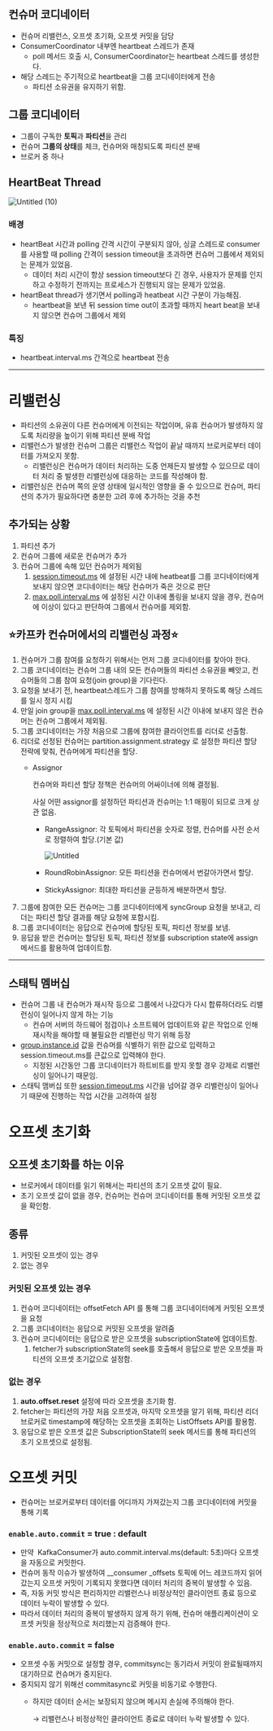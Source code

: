 ## 컨슈머 코디네이터

- 컨슈머 리밸런스, 오프셋 초기화, 오프셋 커밋을 담당
- ConsumerCoordinator 내부엔 heartbeat 스레드가 존재
    - poll 메서드 호출 시, ConsumerCoordinator는 heartbeat 스레드를 생성한다.
- 해당 스레드는 주기적으로 heartbeat을 그룹 코디네이터에게 전송
    - 파티션 소유권을 유지하기 위함.

## 그룹 코디네이터

- 그룹이 구독한 **토픽**과 **파티션**을 관리
- 컨슈머 **그룹의 상태**를 체크, 컨슈머와 매칭되도록 파티션 분배
- 브로커 중 하나

## HeartBeat Thread

![Untitled (10)](https://github.com/uneap/tech-note/assets/25525648/76ac2c3c-f0f9-48b2-9c35-1577114a3164)


### 배경

- heartBeat 시간과 polling 간격 시간이 구분되지 않아, 싱글 스레드로 consumer를 사용할 때 polling 간격이 session timeout을 초과하면 컨슈머 그룹에서 제외되는 문제가 있었음.
    - 데이터 처리 시간이 항상 session timeout보다 긴 경우, 사용자가 문제를 인지하고 수정하기 전까지는 프로세스가 진행되지 않는 문제가 있었음.
- heartBeat thread가 생기면서 polling과 heatbeat 시간 구분이 가능해짐.
    - heartbeat을 보낸 뒤 session time out이 초과할 때까지 heart beat을 보내지 않으면 컨슈머 그룹에서 제외

### 특징

- heartbeat.interval.ms 간격으로 heartbeat 전송

---

# 리밸런싱

- 파티션의 소유권이 다른 컨슈머에게 이전되는 작업이며, 유휴 컨슈머가 발생하지 않도록 처리량을 높이기 위해 파티션 분배 작업
- 리밸런스가 발생한 컨슈머 그룹은 리밸런스 작업이 끝날 때까지 브로커로부터 데이터를 가져오지 못함.
    - 리밸런싱은 컨슈머가 데이터 처리하는 도중 언제든지 발생할 수 있으므로 데이터 처리 중 발생한 리밸런싱에 대응하는 코드를 작성해야 함.
- 리밸런싱은 컨슈머 쪽의 운영 상태에 일시적인 영향을 줄 수 있으므로 컨슈머, 파티션의 추가가 필요하다면 충분한 고려 후에 추가하는 것을 추천

## 추가되는 상황

1. 파티션 추가
2. 컨슈머 그룹에 새로운 컨슈머가 추가
3. 컨슈머 그룹에 속해 있던 컨슈머가 제외됨
    1. [session.timeout.ms](http://session.timeout.ms) 에 설정된 시간 내에 heatbeat를 그룹 코디네이터에게 보내지 않으면 코디네이터는 해당 컨슈머가 죽은 것으로 판단 
    2. [max.poll.interval.ms](http://max.poll.interval.ms) 에 설정된 시간 이내에 폴링을 보내지 않을 경우, 컨슈머에 이상이 있다고 판단하여 그룹에서 컨슈머를 제외함.

## ⭐카프카 컨슈머에서의 리밸런싱 과정⭐

1. 컨슈머가 그룹 참여를 요청하기 위해서는 먼저 그룹 코디네이터를 찾아야 한다.
2. 그룹 코디네이터는 컨슈머 그룹 내의 모든 컨슈머들의 파티션 소유권을 빼앗고, 컨슈머들의 그룹 참여 요청(join group)을 기다린다.
3. 요청을 보내기 전, heartbeat스레드가 그룹 참여를 방해하지 못하도록 해당 스레드를 일시 정지 시킴
4. 만일 join group을 [max.poll.interval.ms](http://max.poll.interval.ms) 에 설정된 시간 이내에 보내지 않은 컨슈머는 컨슈머 그룹에서 제외됨.
5. 그룹 코디네이터는 가장 처음으로 그룹에 참여한 클라이언트를 리더로 선출함. 
6. 리더로 선정된 컨슈머는 partition.assignment.strategy 로 설정한 파티션 할당 전략에 맞춰, 컨슈머에게 파티션을 할당.
    - Assignor
        
        컨슈머와 파티션 할당 정책은 컨슈머의 어싸이너에 의해 결정됨.
        
        사실 어떤 assignor를 설정하던 파티션과 컨슈머는 1:1 매핑이 되므로 크게 상관 없음.
        
        - RangeAssignor: 각 토픽에서 파티션을 숫자로 정렬, 컨슈머를 사전 순서로 정렬하여 할당.(기본 값)
            
            ![Untitled](https://s3-us-west-2.amazonaws.com/secure.notion-static.com/90a3faa8-d704-42a8-8d6e-f3cca49e84d2/Untitled.png)
            
        - RoundRobinAssignor: 모든 파티션을 컨슈머에서 번갈아가면서 할당.
        - StickyAssignor: 최대한 파티션을 균등하게 배분하면서 할당.
7. 그룹에 참여한 모든 컨슈머는 그룹 코디네이터에게 syncGroup 요청을 보내고, 리더는 파티션 할당 결과를 해당 요청에 포함시킴.
8. 그룹 코디네이터는 응답으로 컨슈머에 할당된 토픽, 파티션 정보를 보냄.
9. 응답을 받은 컨슈머는 할당된 토픽, 파티션 정보를 subscription state에 assign 메서드를 활용하여 업데이트함.

---

## 스태틱 멤버십

- 컨슈머 그룹 내 컨슈머가 재시작 등으로 그룹에서 나갔다가 다시 합류하더라도 리밸런싱이 일어나지 않게 하는 기능
    - 컨슈머 서버의 하드웨어 점검이나 소프트웨어 업데이트와 같은 작업으로 인해 재시작을 해야할 때  불필요한 리밸런싱 막기 위해 등장
- [group.instance.id](http://group.instance.id) 값을 컨슈머를 식별하기 위한 값으로 입력하고 session.timeout.ms를 큰값으로 입력해야 한다.
    - 지정된 시간동안 그룹 코디네이터가 하트비트를 받지 못할 경우 강제로 리밸런싱이 일어나기 때문임.
- 스태틱 맴버십 또한 [session.timeout.ms](http://session.timeout.ms/) 시간을 넘어갈 경우 리밸런싱이 일어나기 때문에 진행하는 작업 시간을 고려하여 설정

# 오프셋 초기화

## 오프셋 초기화를 하는 이유

- 브로커에서 데이터를 읽기 위해서는 파티션의 초기 오프셋 값이 필요.
- 초기 오프셋 값이 없을 경우, 컨슈머는 컨슈머 코디네이터를 통해 커밋된 오프셋 값을 확인함.

## 종류

1. 커밋된 오프셋이 있는 경우
2. 없는 경우

### 커밋된 오프셋 있는 경우

1. 컨슈머 코디네이터는 offsetFetch API 를 통해 그룹 코디네이터에게 커밋된 오프셋을 요청 
2. 그룹 코디네이터는 응답으로 커밋된 오프셋을 알려줌
3. 컨슈머 코디네이터는 응답으로 받은 오프셋을 subscriptionState에 업데이트함.
    1. fetcher가 subscriptionState의 seek를 호출해서 응답으로 받은 오프셋을 파티션의 오프셋 초기값으로 설정함.

### 없는 경우

1. **auto.offset.reset** 설정에 따라 오프셋을 초기화 함. 
2. fetcher는 파티션의 가장 처음 오프셋과, 마지막 오프셋을 알기 위해, 파티션 리더 브로커로 timestamp에 해당하는 오프셋을 조회하는 ListOffsets API를 활용함.
3. 응답으로 받은 오프셋 값은 SubscriptionState의 seek 메서드를 통해 파티션의 초기 오프셋으로 설정됨.

# 오프셋 커밋

- 컨슈머는 브로커로부터 데이터를 어디까지 가져갔는지 그룹 코디네이터에 커밋을 통해 기록

### `enable.auto.commit` = true : default

- 만약  KafkaConsumer가 auto.commit.interval.ms(default: 5초)마다 오프셋을 자동으로 커밋한다.
- 컨슈머 동작 이슈가 발생하여 __consumer _offsets 토픽에 어느 레코드까지 읽어갔는지 오프셋 커밋이 기록되지 못했다면 데이터 처리의 중복이 발생할 수 있음.
- 즉, 자동 커밋 방식은 편리하지만 리밸런스나 비정상적인 클라이언트 종료 등으로 데이터 누락이 발생할 수 있다.
- 따라서 데이터 처리의 중복이 발생하지 않게 하기 위해, 컨슈머 애플리케이션이 오프셋 커밋을 정상적으로 처리했는지 검증해야 한다.

### `enable.auto.commit` = false

- 오프셋 수동 커밋으로 설정할 경우, commitsync는 동기라서 커밋이 완료될때까지 대기하므로 컨슈머가 중지된다.
- 중지되지 않기 위해선 commitasync로 커밋을 비동기로 수행한다.
    - 하지만 데이터 순서는 보장되지 않으며 메시지 손실에 주의해야 한다.
        
        → 리밸런스나 비정상적인 클라이언트 종료로 데이터 누락 발생할 수 있다.
